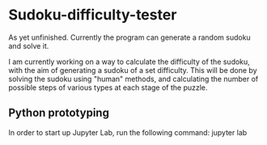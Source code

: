 # Sudoku-difficulty-tester

As yet unfinished.
Currently the program can generate a random sudoku and solve it. 

I am currently working on a way to calculate the difficulty of the sudoku, with the aim of generating a sudoku of a set difficulty. 
This will be done by solving the sudoku using "human" methods, and calculating the number of possible steps of various types at each stage of the puzzle.


## Python prototyping

In order to start up Jupyter Lab, run the following command:
jupyter lab